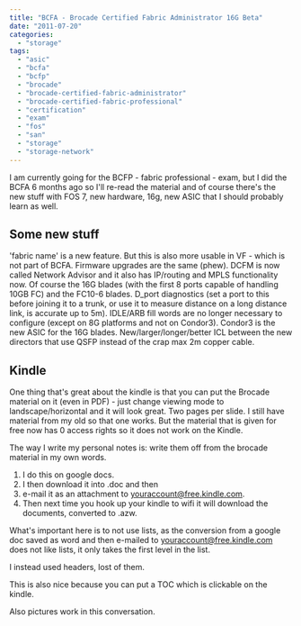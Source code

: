 ```yaml
---
title: "BCFA - Brocade Certified Fabric Administrator 16G Beta"
date: "2011-07-20"
categories: 
  - "storage"
tags: 
  - "asic"
  - "bcfa"
  - "bcfp"
  - "brocade"
  - "brocade-certified-fabric-administrator"
  - "brocade-certified-fabric-professional"
  - "certification"
  - "exam"
  - "fos"
  - "san"
  - "storage"
  - "storage-network"
---
```


I am currently going for the BCFP - fabric professional - exam, but I did the BCFA 6 months ago so I'll re-read the material and of course there's the new stuff with FOS 7, new hardware, 16g, new ASIC that I should probably learn as well.

## Some new stuff

'fabric name' is a new feature. But this is also more usable in VF - which is not part of BCFA. Firmware upgrades are the same (phew). DCFM is now called Network Advisor and it also has IP/routing and MPLS functionality now. Of course the 16G blades (with the first 8 ports capable of handling 10GB FC) and the FC10-6 blades. D\_port diagnostics (set a port to this before joining it to a trunk, or use it to measure distance on a long distance link, is accurate up to 5m). IDLE/ARB fill words are no longer necessary to configure (except on 8G platforms and not on Condor3). Condor3 is the new ASIC for the 16G blades. New/larger/longer/better ICL between the new directors that use QSFP instead of the crap max 2m copper cable.

## Kindle

One thing that's great about the kindle is that you can put the Brocade material on it (even in PDF) - just change viewing mode to landscape/horizontal and it will look great. Two pages per slide. I still have material from my old so that one works. But the material that is given for free now has 0 access rights so it does not work on the Kindle.

The way I write my personal notes is: write them off from the brocade material in my own words.

1. I do this on google docs.
2. I then download it into .doc and then
3. e-mail it as an attachment to youraccount@free.kindle.com.
4. Then next time you hook up your kindle to wifi it will download the documents, converted to .azw.

What's important here is to not use lists, as the conversion from a google doc saved as word and then e-mailed to youraccount@free.kindle.com does not like lists, it only takes the first level in the list.

I instead used headers, lost of them.

This is also nice because you can put a TOC which is clickable on the kindle.

Also pictures work in this conversation.
